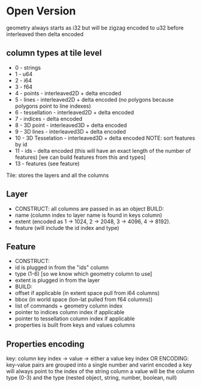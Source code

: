 # Open Version

geometry always starts as i32 but will be zigzag encoded to u32 before interleaved then delta encoded

## column types at tile level

* 0 - strings
* 1 - u64
* 2 - i64
* 3 - f64
* 4 - points - interleaved2D + delta encoded
* 5 - lines - interleaved2D + delta encoded (no polygons because polygons point to line indexes)
* 6 - tessellation - interleaved2D + delta encoded
* 7 - indices - delta encoded
* 8 - 3D point - interleaved3D + delta encoded
* 9 - 3D lines - interleaved3D + delta encoded
* 10 - 3D Tesselation - interleaved3D + delta encoded
NOTE: sort features by id
* 11 - ids - delta encoded (this will have an exact length of the number of features) [we can build features from this and types]
* 13 - features (see feature)

Tile: stores the layers and all the columns

## Layer

* CONSTRUCT:
all columns are passed in as an object
BUILD:
* name (column index to layer name is found in keys column)
* extent (encoded as 1 -> 1024, 2 -> 2048, 3 -> 4096, 4 -> 8192).
* feature (will include the id index and type)

## Feature

* CONSTRUCT:
* id is plugged in from the "ids" column
* type (1-6) [so we know which geometry column to use]
* extent is plugged in from the layer
* BUILD:
* offset if applicable (in extent space pull from i64 columns)
* bbox (in world space (lon-lat pulled from f64 columns))
* list of commands + geometry column index
* pointer to indices column index if applicable
* pointer to tessellation column index if applicable
* properties is built from keys and values columns

## Properties encoding

key: column key index -> value -> either a value key index OR
ENCODING: key-value pairs are grouped into a single number and varint encoded
a key will always point to the index of the string column
a value will be the column type (0-3) and the type (nested object, string, number, boolean, null)
